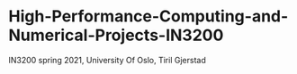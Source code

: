 # High-Performance-Computing-and-Numerical-Projects-IN3200
IN3200 spring 2021, University Of Oslo, Tiril Gjerstad
